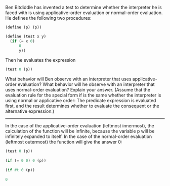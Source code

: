 Ben Bitdiddle has invented a test to determine whether the interpreter he is faced with is using applicative-order evaluation or normal-order evaluation. He defines the following two procedures:

```lisp
(define (p) (p))
```  

```lisp
(define (test x y)
  (if (= x 0)
      0
      y))
```
Then he evaluates the expression

```lisp
(test 0 (p))
```

What behavior will Ben observe with an interpreter that uses applicative-order evaluation? What behavior will he observe with an interpreter that uses normal-order evaluation? Explain your answer. (Assume that the evaluation rule for the special form if is the same whether the interpreter is using normal or applicative order: The predicate expression is evaluated first, and the result determines whether to evaluate the consequent or the alternative expression.)

-----
In the case of the applicative-order evaluation (leftmost innermost), the calculation of the function will be infinite, because the variable p will be infinitely expanded to itself.
In the case of the normal-order evaluation (leftmost outermost) the function will give the answer 0:
```lisp
(test 0 (p)) 
  
(if (= 0 0) 0 (p)) 
  
(if #t 0 (p)) 
  
0 
```